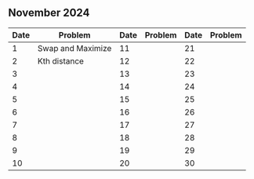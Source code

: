 ## November 2024

| Date | Problem           | Date | Problem | Date | Problem |
| ---- | ----------------- | ---- | ------- | ---- | ------- |
| 1    | Swap and Maximize | 11   |         | 21   |         |
| 2    | Kth distance      | 12   |         | 22   |         |
| 3    |                   | 13   |         | 23   |         |
| 4    |                   | 14   |         | 24   |         |
| 5    |                   | 15   |         | 25   |         |
| 6    |                   | 16   |         | 26   |         |
| 7    |                   | 17   |         | 27   |         |
| 8    |                   | 18   |         | 28   |         |
| 9    |                   | 19   |         | 29   |         |
| 10   |                   | 20   |         | 30   |         |
